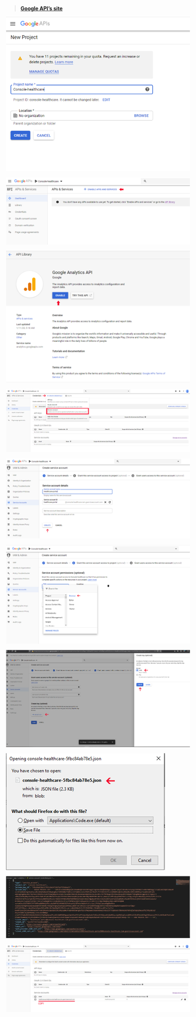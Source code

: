  > **[Google API’s site](https://console.developers.google.com/apis/)**
 
![enter image description here](images/6.PNG)

![enter image description here](images/7.PNG)

![enter image description here](images/8.PNG)

![enter image description here](images/9.PNG)

![enter image description here](images/10.PNG)

![enter image description here](images/11.PNG)

![enter image description here](images/12.PNG)

![enter image description here](images/13.PNG)

![enter image description here](images/14.PNG)

![enter image description here](images/15.PNG)
<!--stackedit_data:
eyJoaXN0b3J5IjpbLTE4MTE3OTM1NDQsLTQwOTc1OTMwNywxNj
g1NjYyMzA3LDczMDk5ODExNl19
-->